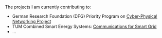 
The projects I am currently contributing to:

* German Research Foundation (DFG) Priority Program on [Cyber-Physical Networking Project](http://www.lkn.ei.tum.de/en/research/dfg-cpn/)
* TUM Combined Smart Energy Systems: [Communications for Smart Grid](http://www.lkn.ei.tum.de/en/research/dfg-tum-coses/)
* ...
